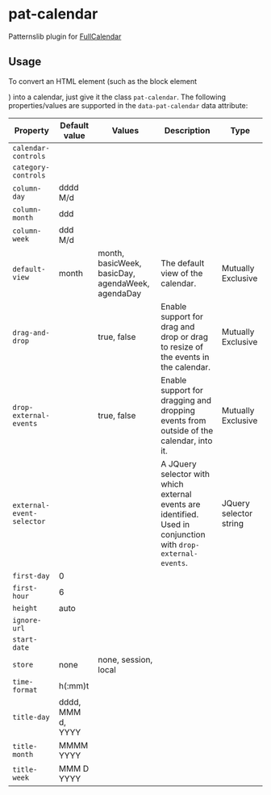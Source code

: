 pat-calendar
============

Patternslib plugin for [FullCalendar](http://arshaw.com/fullcalendar)

Usage
-----

To convert an HTML element (such as the block element <div>) into a calendar, just give it the class `pat-calendar`.
The following properties/values are supported in the `data-pat-calendar` data attribute:

| Property                  | Default value     | Values        | Description       | Type          |
| -----                     | --------          | --------      | -------           | -----------   |
| `calendar-controls`       |                   |               |                   |               |
| `category-controls`       |   			    |               |                   |               |
| `column-day`              | dddd M/d			|               |                   |               |
| `column-month`            | ddd			    |               |                   |               |                
| `column-week`             | ddd M/d			|               |                   |               | 
| `default-view`            | month			    | month, basicWeek, basicDay, agendaWeek, agendaDay | The default view of the calendar.                     | Mutually Exclusive |
| `drag-and-drop`           | 			        | true, false   | Enable support for drag and drop or drag to resize of the events in the calendar.         | Mutually Exclusive |
| `drop-external-events`    | 			        | true, false   | Enable support for dragging and dropping events from outside of the calendar, into it.    | Mutually Exclusive |
| `external-event-selector` | 			        |               | A JQuery selector with which external events are identified. Used in conjunction with `drop-external-events`. | JQuery selector string|
| `first-day`               | 0			        |               |                   |               |
| `first-hour`              | 6			        |               |                   |               |
| `height`                  | auto			    |               |                   |               |
| `ignore-url`              | 			        |               |                   |               |
| `start-date`              | 			        |               |                   |               |
| `store`                   | none			    | none, session, local|             |               |
| `time-format`             | h(:mm)t			|               |                   |               |
| `title-day`               | dddd, MMM d, YYYY	|               |                   |               |
| `title-month`             | MMMM YYYY			|               |                   |               |
| `title-week`              | MMM D YYYY		|               |                   |               |
